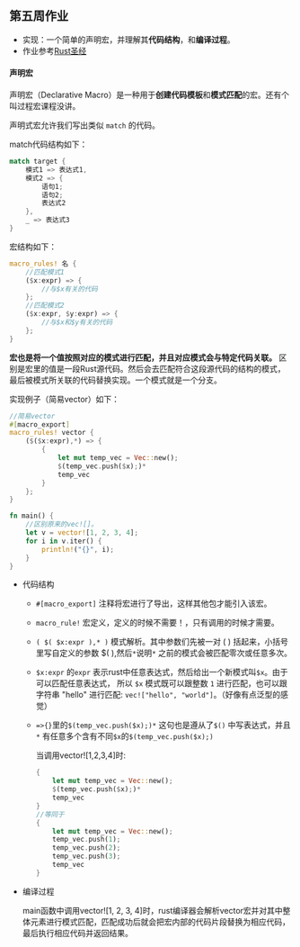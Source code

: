 ## 第五周作业
+ 实现：一个简单的声明宏，并理解其**代码结构**，和**编译过程**。
+ 作业参考[Rust圣经](https://course.rs/advance/macro.html)
#### 声明宏

声明宏（Declarative Macro）是一种用于**创建代码模板**和**模式匹配**的宏。还有个叫过程宏课程没讲。

声明式宏允许我们写出类似 `match` 的代码。

match代码结构如下：

```rust
match target {
    模式1 => 表达式1,
    模式2 => {
        语句1;
        语句2;
        表达式2
    },
    _ => 表达式3
}

```

宏结构如下：

```rust
macro_rules! 名 {
    //匹配模式1
    ($x:expr) => {
        //与$x有关的代码
    };
    //匹配模式2
    ($x:expr, $y:expr) => {
        //与$x和$y有关的代码
    };
}
```

**宏也是将一个值按照对应的模式进行匹配，并且对应模式会与特定代码关联。** 区别是宏里的值是一段Rust源代码。然后会去匹配符合这段源代码的结构的模式，最后被模式所关联的代码替换实现。一个模式就是一个分支。

实现例子（简易vector）如下：

```rust
//简易vector
#[macro_export]
macro_rules! vector {
    ($($x:expr),*) => {
        {
            let mut temp_vec = Vec::new();
            $(temp_vec.push($x);)*
            temp_vec
        }
    };
}

fn main() {
    //区别原来的vec![]。
    let v = vector![1, 2, 3, 4];
    for i in v.iter() {
        println!("{}", i);
    }
}


```

+ 代码结构
  
  + `#[macro_export]` 注释将宏进行了导出，这样其他包才能引入该宏。
  
  + `macro_rule!` 宏定义，定义的时候不需要！，只有调用的时候才需要。
  
  + `( $( $x:expr ),* )` 模式解析。其中参数们先被一对 ( ) 括起来，小括号里写自定义的参数 $( ),然后`*`说明`*` 之前的模式会被匹配零次或任意多次。
  
  + `$x:expr` 的`expr` 表示rust中任意表达式，然后给出一个新模式叫`$x`。由于可以匹配任意表达式， 所以 `$x` 模式既可以跟整数 `1` 进行匹配，也可以跟字符串 "hello" 进行匹配: `vec!["hello", "world"]`。（好像有点泛型的感觉）
  
  + `=>{}`里的`$(temp_vec.push($x);)*` 这句也是遵从了`$()` 中写表达式，并且`*` 有任意多个含有不同`$x`的`$(temp_vec.push($x);)`
    
    当调用vector![1,2,3,4]时:
    
    ```rust
    {
        let mut temp_vec = Vec::new();
        $(temp_vec.push($x);)*
        temp_vec
    }
    //等同于
    {
        let mut temp_vec = Vec::new();
        temp_vec.push(1);
        temp_vec.push(2);
        temp_vec.push(3);
        temp_vec
    }
    ```

+ 编译过程
  
  main函数中调用vector![1, 2, 3, 4]时，rust编译器会解析vector宏并对其中整体元素进行模式匹配，匹配成功后就会把宏内部的代码片段替换为相应代码，最后执行相应代码并返回结果。


